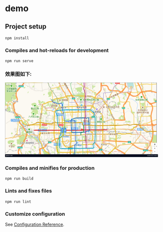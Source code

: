 # demo

## Project setup
```
npm install
```

### Compiles and hot-reloads for development
```
npm run serve
```

### 效果图如下:
<img src="./src/assets/show.png" />

### Compiles and minifies for production
```
npm run build
```

### Lints and fixes files
```
npm run lint
```

### Customize configuration
See [Configuration Reference](https://cli.vuejs.org/config/).
